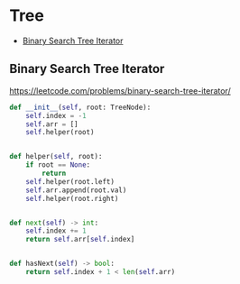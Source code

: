 # Tree

+ [Binary Search Tree Iterator](#binary-search-tree-iterator)


## Binary Search Tree Iterator

https://leetcode.com/problems/binary-search-tree-iterator/

``` python
def __init__(self, root: TreeNode):
    self.index = -1
    self.arr = []
    self.helper(root)


def helper(self, root):
    if root == None:
        return
    self.helper(root.left)
    self.arr.append(root.val)
    self.helper(root.right)


def next(self) -> int:
    self.index += 1
    return self.arr[self.index]


def hasNext(self) -> bool:
    return self.index + 1 < len(self.arr)
```

